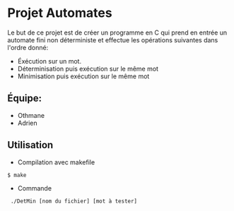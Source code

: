 # Projet Automates
Le but de ce projet est de créer un programme en C qui prend en entrée un automate fini non déterministe et effectue les opérations suivantes dans l'ordre donné:
- Éxécution sur un mot.
- Déterminisation puis exécution sur le même mot
- Minimisation puis exécution sur le même mot

## Équipe:
* Othmane
* Adrien

## Utilisation
* Compilation avec makefile
```
$ make
```
* Commande
```
 ./DetMin [nom du fichier] [mot à tester]
```

